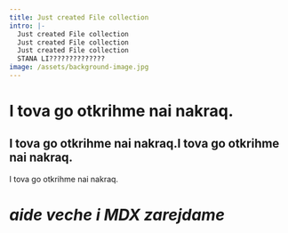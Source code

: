 ```yaml
---
title: Just created File collection
intro: |-
  Just created File collection
  Just created File collection
  Just created File collection
  STANA LI??????????????
image: /assets/background-image.jpg
---
```

# I tova go otkrihme nai nakraq.

## I tova go otkrihme nai nakraq.I tova go otkrihme nai nakraq.

I tova go otkrihme nai nakraq.



# _aide veche i MDX zarejdame_
